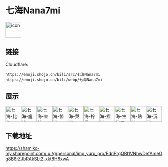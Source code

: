 # 七海Nana7mi
<img src="https://emoji.shojo.cn/bili/src/七海Nana7mi/icon.png" width="50" height="50" alt="icon">

## 链接
Cloudflare:
```
https://emoji.shojo.cn/bili/src/七海Nana7mi
https://emoji.shojo.cn/bili/webp/七海Nana7mi
```
## 展示
<img src="https://emoji.shojo.cn/bili/src/七海Nana7mi/七海-比心.png" width="50" height="50" alt="七海-比心"><img src="https://emoji.shojo.cn/bili/src/七海Nana7mi/七海-尴尬.png" width="50" height="50" alt="七海-尴尬"><img src="https://emoji.shojo.cn/bili/src/七海Nana7mi/七海-害怕.png" width="50" height="50" alt="七海-害怕"><img src="https://emoji.shojo.cn/bili/src/七海Nana7mi/七海-惊讶.png" width="50" height="50" alt="七海-惊讶"><img src="https://emoji.shojo.cn/bili/src/七海Nana7mi/七海-哭哭.png" width="50" height="50" alt="七海-哭哭"><img src="https://emoji.shojo.cn/bili/src/七海Nana7mi/七海-柠檬.png" width="50" height="50" alt="七海-柠檬"><img src="https://emoji.shojo.cn/bili/src/七海Nana7mi/七海-捏捏.png" width="50" height="50" alt="七海-捏捏"><img src="https://emoji.shojo.cn/bili/src/七海Nana7mi/七海-生闷气.png" width="50" height="50" alt="七海-生闷气"><img src="https://emoji.shojo.cn/bili/src/七海Nana7mi/七海-贴贴.png" width="50" height="50" alt="七海-贴贴"><img src="https://emoji.shojo.cn/bili/src/七海Nana7mi/七海-沉了.png" width="50" height="50" alt="七海-沉了">

## 下载地址

https://shamiko-my.sharepoint.com/:u:/g/personal/img_yuru_pro/EdnPrgQBI1VNhwDefAmeGg8B8rZJbRAkSLt2-xkt8H6xwA